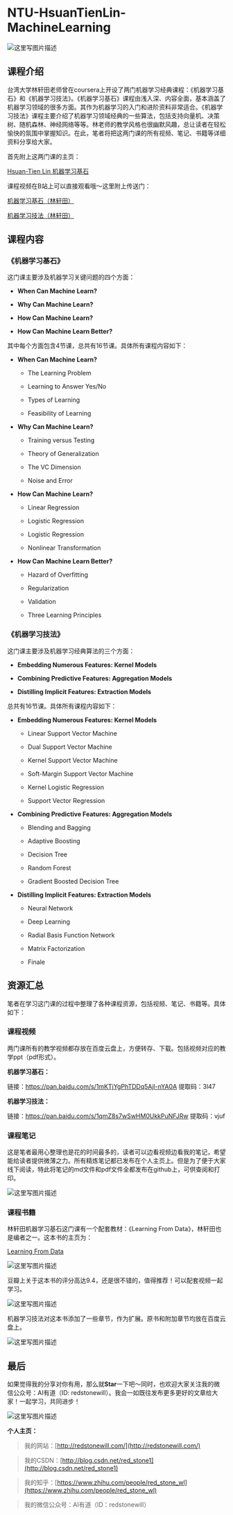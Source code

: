 # NTU-HsuanTienLin-MachineLearning

![这里写图片描述](https://img-blog.csdn.net/20180422222512666?)

## 课程介绍

台湾大学林轩田老师曾在coursera上开设了两门机器学习经典课程：《机器学习基石》和《机器学习技法》。《机器学习基石》课程由浅入深、内容全面，基本涵盖了机器学习领域的很多方面。其作为机器学习的入门和进阶资料非常适合。《机器学习技法》课程主要介绍了机器学习领域经典的一些算法，包括支持向量机、决策树、随机森林、神经网络等等。林老师的教学风格也很幽默风趣，总让读者在轻松愉快的氛围中掌握知识。在此，笔者将把这两门课的所有视频、笔记、书籍等详细资料分享给大家。

首先附上这两门课的主页：

[Hsuan-Tien Lin 机器学习基石](https://www.csie.ntu.edu.tw/~htlin/)

课程视频在B站上可以直接观看哦～这里附上传送门：

[机器学习基石（林轩田）](https://www.bilibili.com/video/av1624332)

[机器学习技法（林轩田）](https://www.bilibili.com/video/av12469267/)

## 课程内容

### 《机器学习基石》

这门课主要涉及机器学习关键问题的四个方面：

- **When Can Machine Learn?**

- **Why Can Machine Learn?**

- **How Can Machine Learn?**

- **How Can Machine Learn Better?**

其中每个方面包含4节课，总共有16节课。具体所有课程内容如下：

- **When Can Machine Learn?**
	
	- The Learning Problem

	- Learning to Answer Yes/No

	- Types of Learning

	- Feasibility of Learning

- **Why Can Machine Learn?**

	- Training versus Testing

	- Theory of Generalization

	- The VC Dimension

	- Noise and Error

- **How Can Machine Learn?**

	- Linear Regression

	- Logistic Regression

	- Logistic Regression

	- Nonlinear Transformation

- **How Can Machine Learn Better?**

	- Hazard of Overfitting

	- Regularization

	- Validation

	- Three Learning Principles
	
### 《机器学习技法》

这门课主要涉及机器学习经典算法的三个方面：

- **Embedding Numerous Features: Kernel Models**

- **Combining Predictive Features: Aggregation Models**

- **Distilling Implicit Features: Extraction Models**

总共有16节课。具体所有课程内容如下：

- **Embedding Numerous Features: Kernel Models**
	
	- Linear Support Vector Machine

	- Dual Support Vector Machine

	- Kernel Support Vector Machine

	- Soft-Margin Support Vector Machine
	
	- Kernel Logistic Regression
	
	- Support Vector Regression

- **Combining Predictive Features: Aggregation Models**

	- Blending and Bagging

	- Adaptive Boosting

	- Decision Tree

	- Random Forest
	
	- Gradient Boosted Decision Tree

- **Distilling Implicit Features: Extraction Models**

	- Neural Network

	- Deep Learning

	- Radial Basis Function Network

	- Matrix Factorization
	
	- Finale

## 资源汇总

笔者在学习这门课的过程中整理了各种课程资源，包括视频、笔记、书籍等。具体如下：

### 课程视频

两门课所有的教学视频都存放在百度云盘上，方便转存、下载。包括视频对应的教学ppt（pdf形式）。

**机器学习基石：**

链接：https://pan.baidu.com/s/1mKTjYgPhTDDq5Ajl-nYA0A 提取码：3l47 

**机器学习技法：**

链接：https://pan.baidu.com/s/1qmZ8s7wSwHM0UkkPuNFJRw 提取码：vjuf 

### 课程笔记

这是笔者最用心整理也是花的时间最多的，读者可以边看视频边看我的笔记，希望能给读者提供微薄之力。所有精炼笔记都已发布在个人主页上。但是为了便于大家线下阅读，特此将笔记的md文件和pdf文件全都发布在github上，可供查阅和打印。

![这里写图片描述](https://img-blog.csdn.net/2018042223310082?)

### 课程书籍

林轩田机器学习基石这门课有一个配套教材：《Learning From Data》，林轩田也是编者之一。这本书的主页为：

[Learning From Data](http://amlbook.com/)

![这里写图片描述](https://img-blog.csdn.net/20180422231435817?)

豆瓣上关于这本书的评分高达9.4，还是很不错的，值得推荐！可以配套视频一起学习。

![这里写图片描述](https://img-blog.csdn.net/20180422231523620?)

机器学习技法对这本书添加了一些章节，作为扩展。原书和附加章节均放在百度云盘上。

![这里写图片描述](https://img-blog.csdn.net/20180530215930130?)

## 最后

如果觉得我的分享对你有用，那么就**Star**一下吧～同时，也欢迎大家关注我的微信公众号：AI有道（ID: redstonewill）。我会一如既往发布更多更好的文章给大家！一起学习，共同进步！

![这里写图片描述](https://img-blog.csdn.net/20180422232547537?)

**个人主页：**

>我的网站：[http://redstonewill.com/](http://redstonewill.com/)

>我的CSDN：[http://blog.csdn.net/red_stone1](http://blog.csdn.net/red_stone1)

>我的知乎：[https://www.zhihu.com/people/red_stone_wl](https://www.zhihu.com/people/red_stone_wl)

>我的微信公众号：AI有道（ID：redstonewill）
